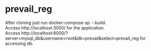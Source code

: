 # prevail_reg
After cloning just run docker-compose up --build. <br>
Access http://localhost:3050/ for the application. <br>
Access http://localhost:8000/?server=mysql_db&username=root&db=prevail&select=prevail_reg for accessing db.
